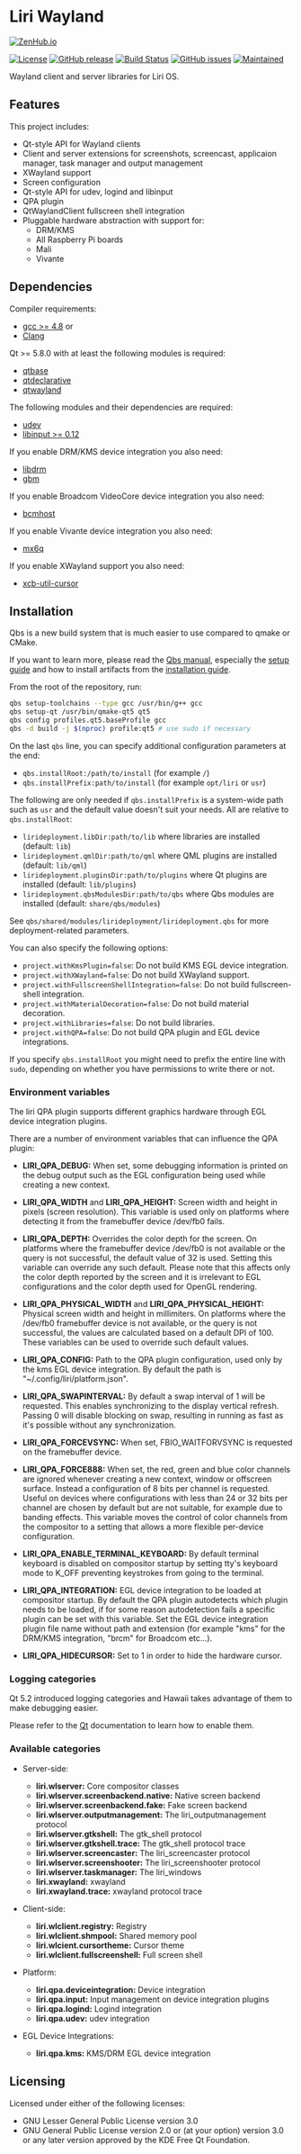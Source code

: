 Liri Wayland
============

[![ZenHub.io](https://img.shields.io/badge/supercharged%20by-zenhub.io-blue.svg)](https://zenhub.io)

[![License](https://img.shields.io/badge/license-GPLv3.0-blue.svg)](https://www.gnu.org/licenses/gpl-3.0.html)
[![GitHub release](https://img.shields.io/github/release/lirios/wayland.svg)](https://github.com/lirios/wayland)
[![Build Status](https://travis-ci.org/lirios/wayland.svg?branch=develop)](https://travis-ci.org/lirios/wayland)
[![GitHub issues](https://img.shields.io/github/issues/lirios/wayland.svg)](https://github.com/lirios/wayland/issues)
[![Maintained](https://img.shields.io/maintenance/yes/2017.svg)](https://github.com/lirios/wayland/commits/develop)

Wayland client and server libraries for Liri OS.

## Features

This project includes:

* Qt-style API for Wayland clients
* Client and server extensions for screenshots, screencast,
  applicaion manager, task manager and output management
* XWayland support
* Screen configuration
* Qt-style API for udev, logind and libinput
* QPA plugin
* QtWaylandClient fullscreen shell integration
* Pluggable hardware abstraction with support for:
  * DRM/KMS
  * All Raspberry Pi boards
  * Mali
  * Vivante

## Dependencies

Compiler requirements:

* [gcc >= 4.8](https://gcc.gnu.org/gcc-4.8/) or
* [Clang](http://clang.llvm.org/)

Qt >= 5.8.0 with at least the following modules is required:

* [qtbase](http://code.qt.io/cgit/qt/qtbase.git)
* [qtdeclarative](http://code.qt.io/cgit/qt/qtdeclarative.git)
* [qtwayland](http://code.qt.io/cgit/qt/qtwayland.git)

The following modules and their dependencies are required:

* [udev](http://www.freedesktop.org/software/systemd/libudev/)
* [libinput >= 0.12](http://www.freedesktop.org/wiki/Software/libinput/)

If you enable DRM/KMS device integration you also need:

* [libdrm](https://wiki.freedesktop.org/dri/)
* [gbm](http://www.mesa3d.org)

If you enable Broadcom VideoCore device integration you also need:

* [bcmhost](https://github.com/raspberrypi/firmware)

If you enable Vivante device integration you also need:

* [mx6q](https://community.freescale.com/docs/DOC-95560)

If you enable XWayland support you also need:

* [xcb-util-cursor](http://cgit.freedesktop.org/xcb/util-cursor)

## Installation

Qbs is a new build system that is much easier to use compared to qmake or CMake.

If you want to learn more, please read the [Qbs manual](http://doc.qt.io/qbs/index.html),
especially the [setup guide](http://doc.qt.io/qbs/configuring.html) and how to install artifacts
from the [installation guide](http://doc.qt.io/qbs/installing-files.html).

From the root of the repository, run:

```sh
qbs setup-toolchains --type gcc /usr/bin/g++ gcc
qbs setup-qt /usr/bin/qmake-qt5 qt5
qbs config profiles.qt5.baseProfile gcc
qbs -d build -j $(nproc) profile:qt5 # use sudo if necessary
```

On the last `qbs` line, you can specify additional configuration parameters at the end:

 * `qbs.installRoot:/path/to/install` (for example `/`)
 * `qbs.installPrefix:path/to/install` (for example `opt/liri` or `usr`)

The following are only needed if `qbs.installPrefix` is a system-wide path such as `usr`
and the default value doesn't suit your needs. All are relative to `qbs.installRoot`:

 * `lirideployment.libDir:path/to/lib` where libraries are installed (default: `lib`)
 * `lirideployment.qmlDir:path/to/qml` where QML plugins are installed (default: `lib/qml`)
 * `lirideployment.pluginsDir:path/to/plugins` where Qt plugins are installed (default: `lib/plugins`)
 * `lirideployment.qbsModulesDir:path/to/qbs` where Qbs modules are installed (default: `share/qbs/modules`)

See `qbs/shared/modules/lirideployment/lirideployment.qbs` for more deployment-related parameters.

You can also specify the following options:

 * `project.withKmsPlugin=false`: Do not build KMS EGL device integration.
 * `project.withXWayland=false`: Do not build XWayland support.
 * `project.withFullscreenShellIntegration=false`: Do not build fullscreen-shell integration.
 * `project.withMaterialDecoration=false`: Do not build material decoration.
 * `project.withLibraries=false`: Do not build libraries.
 * `project.withQPA=false`: Do not build QPA plugin and EGL device integrations.

If you specify `qbs.installRoot` you might need to prefix the entire line with `sudo`,
depending on whether you have permissions to write there or not.

### Environment variables

The liri QPA plugin supports different graphics hardware through EGL
device integration plugins.

There are a number of environment variables that can influence the QPA
plugin:

* **LIRI_QPA_DEBUG:** When set, some debugging information is
  printed on the debug output such as the EGL configuration being used
  while creating a new context.

* **LIRI_QPA_WIDTH** and **LIRI_QPA_HEIGHT:**
  Screen width and height in pixels (screen resolution). This variable
  is used only on platforms where detecting it from the framebuffer device
  /dev/fb0 fails.

* **LIRI_QPA_DEPTH:** Overrides the color depth for the screen.
  On platforms where the framebuffer device /dev/fb0 is not available or
  the query is not successful, the default value of 32 is used.
  Setting this variable can override any such default.
  Please note that this affects only the color depth reported by the
  screen and it is irrelevant to EGL configurations and the color depth
  used for OpenGL rendering.

* **LIRI_QPA_PHYSICAL_WIDTH** and **LIRI_QPA_PHYSICAL_HEIGHT:**
  Physical screen width and height in millimiters. On platforms where the
  /dev/fb0 framebuffer device is not available, or the query is not
  successful, the values are calculated based on a default DPI of 100.
  These variables can be used to override such default values.

* **LIRI_QPA_CONFIG:** Path to the QPA plugin configuration, used
  only by the kms EGL device integration. By default the path is
  "~/.config/liri/platform.json".

* **LIRI_QPA_SWAPINTERVAL:** By default a swap interval of 1 will
  be requested. This enables synchronizing to the display vertical
  refresh. Passing 0 will disable blocking on swap, resulting in running
  as fast as it's possible without any synchronization.

* **LIRI_QPA_FORCEVSYNC:** When set, FBIO_WAITFORVSYNC is
  requested on the framebuffer device.

* **LIRI_QPA_FORCE888:** When set, the red, green and blue color
  channels are ignored whenever creating a new context, window or
  offscreen surface. Instead a configuration of 8 bits per channel is
  requested. Useful on devices where configurations with less than
  24 or 32 bits per channel are chosen by default but are not suitable,
  for example due to banding effects. This variable moves the control
  of color channels from the compositor to a setting that allows a
  more flexible per-device configuration.

* **LIRI_QPA_ENABLE_TERMINAL_KEYBOARD:** By default terminal
  keyboard is disabled on compositor startup by setting tty's keyboard
  mode to K_OFF preventing keystrokes from going to the terminal.

* **LIRI_QPA_INTEGRATION:** EGL device integration to be loaded
  at compositor startup. By default the QPA plugin autodetects which
  plugin needs to be loaded, if for some reason autodetection fails
  a specific plugin can be set with this variable. Set the EGL device
  integration plugin file name without path and extension (for example
  "kms" for the DRM/KMS integration, "brcm" for Broadcom etc...).

* **LIRI_QPA_HIDECURSOR:** Set to 1 in order to hide the hardware cursor.

### Logging categories

Qt 5.2 introduced logging categories and Hawaii takes advantage of
them to make debugging easier.

Please refer to the [Qt](http://doc.qt.io/qt-5/qloggingcategory.html) documentation
to learn how to enable them.

### Available categories

* Server-side:
  * **liri.wlserver:** Core compositor classes
  * **liri.wlserver.screenbackend.native:** Native screen backend
  * **liri.wlserver.screenbackend.fake:** Fake screen backend
  * **liri.wlserver.outputmanagement:** The liri_outputmanagement protocol
  * **liri.wlserver.gtkshell:** The gtk_shell protocol
  * **liri.wlserver.gtkshell.trace:** The gtk_shell protocol trace
  * **liri.wlserver.screencaster:** The liri_screencaster protocol
  * **liri.wlserver.screenshooter:** The liri_screenshooter protocol
  * **liri.wlserver.taskmanager:** The liri_windows
  * **liri.xwayland:** xwayland
  * **liri.xwayland.trace:** xwayland protocol trace

* Client-side:
  * **liri.wlclient.registry:** Registry
  * **liri.wlclient.shmpool:** Shared memory pool
  * **liri.wlcient.cursortheme:** Cursor theme
  * **liri.wlclient.fullscreenshell:** Full screen shell

* Platform:
  * **liri.qpa.deviceintegration:** Device integration
  * **liri.qpa.input:** Input management on device integration plugins
  * **liri.qpa.logind:** Logind integration
  * **liri.qpa.udev:** udev integration

* EGL Device Integrations:
  * **liri.qpa.kms:** KMS/DRM EGL device integration

## Licensing

Licensed under either of the following licenses:

* GNU Lesser General Public License version 3.0
* GNU General Public License version 2.0 or (at your option)
  version 3.0 or any later version approved by the
  KDE Free Qt Foundation.
